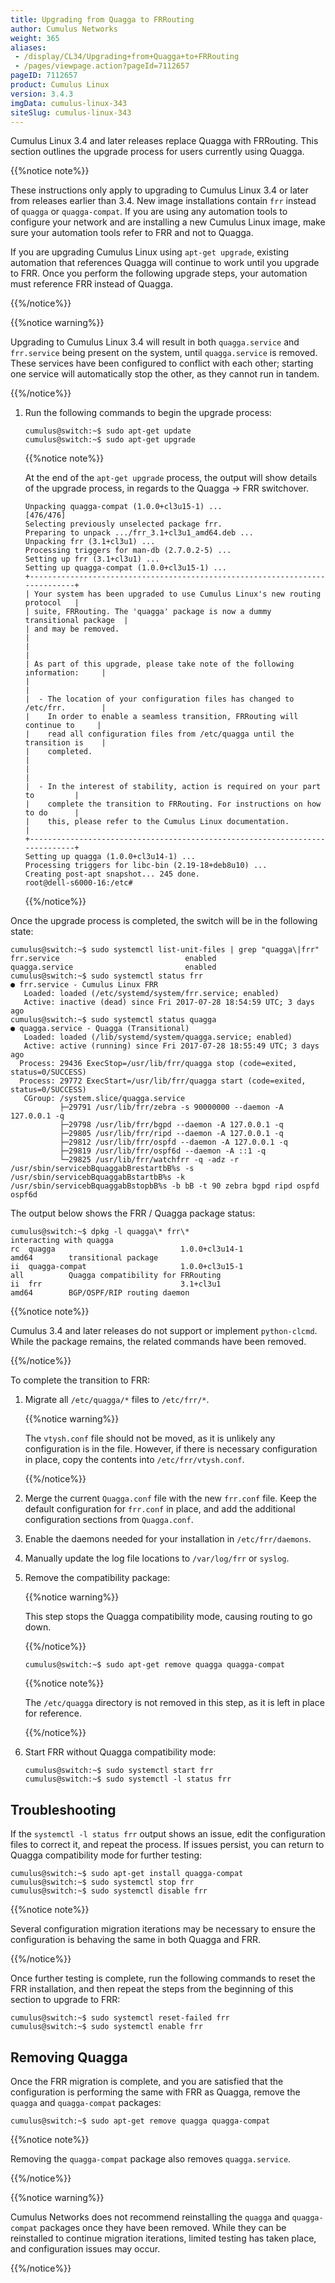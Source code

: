 ```yaml
---
title: Upgrading from Quagga to FRRouting
author: Cumulus Networks
weight: 365
aliases:
 - /display/CL34/Upgrading+from+Quagga+to+FRRouting
 - /pages/viewpage.action?pageId=7112657
pageID: 7112657
product: Cumulus Linux
version: 3.4.3
imgData: cumulus-linux-343
siteSlug: cumulus-linux-343
---
```

Cumulus Linux 3.4 and later releases replace Quagga with FRRouting. This
section outlines the upgrade process for users currently using Quagga.

{{%notice note%}}

These instructions only apply to upgrading to Cumulus Linux 3.4 or later
from releases earlier than 3.4. New image installations contain `frr`
instead of `quagga` or `quagga-compat`. If you are using any automation
tools to configure your network and are installing a new Cumulus Linux
image, make sure your automation tools refer to FRR and not to Quagga.

If you are upgrading Cumulus Linux using `apt-get upgrade`, existing
automation that references Quagga will continue to work until you
upgrade to FRR. Once you perform the following upgrade steps, your
automation must reference FRR instead of Quagga.

{{%/notice%}}

{{%notice warning%}}

Upgrading to Cumulus Linux 3.4 will result in both `quagga.service` and
`frr.service` being present on the system, until `quagga.service` is
removed. These services have been configured to conflict with each
other; starting one service will automatically stop the other, as they
cannot run in tandem.

{{%/notice%}}

1.  Run the following commands to begin the upgrade process:
    
        cumulus@switch:~$ sudo apt-get update
        cumulus@switch:~$ sudo apt-get upgrade
    
    {{%notice note%}}
    
    At the end of the `apt-get upgrade` process, the output will show
    details of the upgrade process, in regards to the Quagga -\> FRR
    switchover.
    
        Unpacking quagga-compat (1.0.0+cl3u15-1) ...                                                                                                                                                                                                                                                                                                                                                                                    [476/476]
        Selecting previously unselected package frr.
        Preparing to unpack .../frr_3.1+cl3u1_amd64.deb ...
        Unpacking frr (3.1+cl3u1) ...
        Processing triggers for man-db (2.7.0.2-5) ...
        Setting up frr (3.1+cl3u1) ...
        Setting up quagga-compat (1.0.0+cl3u15-1) ...
        +-----------------------------------------------------------------------------+
        | Your system has been upgraded to use Cumulus Linux's new routing protocol   |
        | suite, FRRouting. The 'quagga' package is now a dummy transitional package  |
        | and may be removed.                                                         |
        |                                                                             |
        | As part of this upgrade, please take note of the following information:     |
        |                                                                             |
        |  - The location of your configuration files has changed to /etc/frr.        |
        |    In order to enable a seamless transition, FRRouting will continue to     |
        |    read all configuration files from /etc/quagga until the transition is    |
        |    completed.                                                               |
        |                                                                             |
        |  - In the interest of stability, action is required on your part to         |
        |    complete the transition to FRRouting. For instructions on how to do      |
        |    this, please refer to the Cumulus Linux documentation.                   |
        +-----------------------------------------------------------------------------+
        Setting up quagga (1.0.0+cl3u14-1) ...
        Processing triggers for libc-bin (2.19-18+deb8u10) ...
        Creating post-apt snapshot... 245 done.
        root@dell-s6000-16:/etc#
    
    {{%/notice%}}

Once the upgrade process is completed, the switch will be in the
following state:

    cumulus@switch:~$ sudo systemctl list-unit-files | grep "quagga\|frr"
    frr.service                            enabled
    quagga.service                         enabled
    cumulus@switch:~$ sudo systemctl status frr
    ● frr.service - Cumulus Linux FRR
       Loaded: loaded (/etc/systemd/system/frr.service; enabled)
       Active: inactive (dead) since Fri 2017-07-28 18:54:59 UTC; 3 days ago
    cumulus@switch:~$ sudo systemctl status quagga
    ● quagga.service - Quagga (Transitional)
       Loaded: loaded (/lib/systemd/system/quagga.service; enabled)
       Active: active (running) since Fri 2017-07-28 18:55:49 UTC; 3 days ago
      Process: 29436 ExecStop=/usr/lib/frr/quagga stop (code=exited, status=0/SUCCESS)
      Process: 29772 ExecStart=/usr/lib/frr/quagga start (code=exited, status=0/SUCCESS)
       CGroup: /system.slice/quagga.service
               ├─29791 /usr/lib/frr/zebra -s 90000000 --daemon -A 127.0.0.1 -q
               ├─29798 /usr/lib/frr/bgpd --daemon -A 127.0.0.1 -q
               ├─29805 /usr/lib/frr/ripd --daemon -A 127.0.0.1 -q
               ├─29812 /usr/lib/frr/ospfd --daemon -A 127.0.0.1 -q
               ├─29819 /usr/lib/frr/ospf6d --daemon -A ::1 -q
               └─29825 /usr/lib/frr/watchfrr -q -adz -r /usr/sbin/servicebBquaggabBrestartbB%s -s /usr/sbin/servicebBquaggabBstartbB%s -k /usr/sbin/servicebBquaggabBstopbB%s -b bB -t 90 zebra bgpd ripd ospfd ospf6d

The output below shows the FRR / Quagga package status:

    cumulus@switch:~$ dpkg -l quagga\* frr\*
    interacting with quagga
    rc  quagga                            1.0.0+cl3u14-1                               amd64        transitional package
    ii  quagga-compat                     1.0.0+cl3u15-1                               all          Quagga compatibility for FRRouting
    ii  frr                               3.1+cl3u1                                    amd64        BGP/OSPF/RIP routing daemon

{{%notice note%}}

Cumulus 3.4 and later releases do not support or implement
`python-clcmd`. While the package remains, the related commands have
been removed.

{{%/notice%}}

To complete the transition to FRR:

1.  Migrate all `/etc/quagga/*` files to `/etc/frr/*`.
    
    {{%notice warning%}}
    
    The `vtysh.conf` file should not be moved, as it is unlikely any
    configuration is in the file. However, if there is necessary
    configuration in place, copy the contents into
    `/etc/frr/vtysh.conf`.
    
    {{%/notice%}}

2.  Merge the current `Quagga.conf` file with the new `frr.conf` file.
    Keep the default configuration for `frr.conf` in place, and add the
    additional configuration sections from `Quagga.conf`.

3.  Enable the daemons needed for your installation in
    `/etc/frr/daemons`.

4.  Manually update the log file locations to `/var/log/frr` or
    `syslog`.

5.  Remove the compatibility package:
    
    {{%notice warning%}}
    
    This step stops the Quagga compatibility mode, causing routing to go
    down.
    
    {{%/notice%}}
    
        cumulus@switch:~$ sudo apt-get remove quagga quagga-compat
    
    {{%notice note%}}
    
    The `/etc/quagga` directory is not removed in this step, as it is
    left in place for reference.
    
    {{%/notice%}}

6.  Start FRR without Quagga compatibility mode:
    
        cumulus@switch:~$ sudo systemctl start frr
        cumulus@switch:~$ sudo systemctl -l status frr

## Troubleshooting</span>

If the `systemctl -l status frr` output shows an issue, edit the
configuration files to correct it, and repeat the process. If issues
persist, you can return to Quagga compatibility mode for further
testing:

    cumulus@switch:~$ sudo apt-get install quagga-compat
    cumulus@switch:~$ sudo systemctl stop frr
    cumulus@switch:~$ sudo systemctl disable frr

{{%notice note%}}

Several configuration migration iterations may be necessary to ensure
the configuration is behaving the same in both Quagga and FRR.

{{%/notice%}}

Once further testing is complete, run the following commands to reset
the FRR installation, and then repeat the steps from the beginning of
this section to upgrade to FRR:

    cumulus@switch:~$ sudo systemctl reset-failed frr
    cumulus@switch:~$ sudo systemctl enable frr

## Removing Quagga</span>

Once the FRR migration is complete, and you are satisfied that the
configuration is performing the same with FRR as Quagga, remove the
`quagga` and `quagga-compat` packages:

    cumulus@switch:~$ sudo apt-get remove quagga quagga-compat

{{%notice note%}}

Removing the `quagga-compat` package also removes `quagga.service`.

{{%/notice%}}

{{%notice warning%}}

Cumulus Networks does not recommend reinstalling the `quagga` and
`quagga-compat` packages once they have been removed. While they can be
reinstalled to continue migration iterations, limited testing has taken
place, and configuration issues may occur.

{{%/notice%}}

<article id="html-search-results" class="ht-content" style="display: none;">

</article>

<footer id="ht-footer">

</footer>

